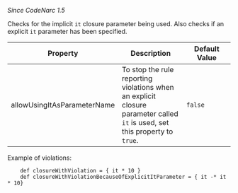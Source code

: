 *Since CodeNarc 1.5*

Checks for the implicit `it` closure parameter being used. Also checks
if an explicit `it` parameter has been specified.

<table>
<colgroup>
<col style="width: 40%" />
<col style="width: 33%" />
<col style="width: 25%" />
</colgroup>
<thead>
<tr class="header">
<th>Property</th>
<th>Description</th>
<th>Default Value</th>
</tr>
</thead>
<tbody>
<tr class="odd">
<td>allowUsingItAsParameterName</td>
<td>To stop the rule reporting violations when an explicit closure
parameter called <code>it</code> is used, set this property to
<code>true</code>.</td>
<td><code>false</code></td>
</tr>
</tbody>
</table>

Example of violations:

        def closureWithViolation = { it * 10 }
        def closureWithViolationBecauseOfExplicitItParameter = { it -* it * 10}
